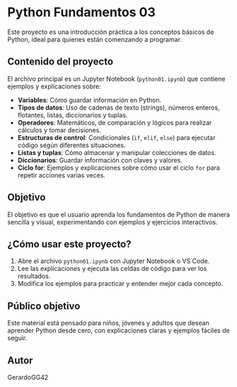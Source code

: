 
# Python Fundamentos 03

Este proyecto es una introducción práctica a los conceptos básicos de Python, ideal para quienes están comenzando a programar.

## Contenido del proyecto

El archivo principal es un Jupyter Notebook (`python01.ipynb`) que contiene ejemplos y explicaciones sobre:

- **Variables**: Cómo guardar información en Python.
- **Tipos de datos**: Uso de cadenas de texto (strings), números enteros, flotantes, listas, diccionarios y tuplas.
- **Operadores**: Matemáticos, de comparación y lógicos para realizar cálculos y tomar decisiones.
- **Estructuras de control**: Condicionales (`if`, `elif`, `else`) para ejecutar código según diferentes situaciones.
- **Listas y tuplas**: Cómo almacenar y manipular colecciones de datos.
- **Diccionarios**: Guardar información con claves y valores.
- **Ciclo for**: Ejemplos y explicaciones sobre cómo usar el ciclo `for` para repetir acciones varias veces.

## Objetivo

El objetivo es que el usuario aprenda los fundamentos de Python de manera sencilla y visual, experimentando con ejemplos y ejercicios interactivos.

## ¿Cómo usar este proyecto?

1. Abre el archivo `python01.ipynb` con Jupyter Notebook o VS Code.
2. Lee las explicaciones y ejecuta las celdas de código para ver los resultados.
3. Modifica los ejemplos para practicar y entender mejor cada concepto.

## Público objetivo

Este material está pensado para niños, jóvenes y adultos que desean aprender Python desde cero, con explicaciones claras y ejemplos fáciles de seguir.

## Autor

GerardoGG42
